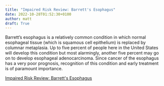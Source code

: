 ```yaml
---
title: "Impaired Risk Review: Barrett's Esophagus"
date: 2022-10-28T01:52:30+0100
author: matt
draft: True
---
```

Barrett’s esophagus is a relatively common condition in which normal esophageal tissue (which is squamous cell epithelium) is replaced by columnar metaplasia. Up to five percent of people here in the United States will develop this condition but most alarmingly, another five percent may go on to develop esophageal adenocarcinoma. Since cancer of the esophagus has a very poor prognosis, recognition of this condition and early treatment is of paramount importance.
 

[ Impaired Risk Review: Barrett's Esophagus ]( https://brokerworldmag.com/barretts-esophagus/ )
